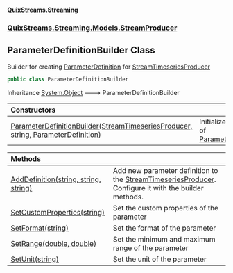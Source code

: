 #### [QuixStreams.Streaming](index.md 'index')
### [QuixStreams.Streaming.Models.StreamProducer](QuixStreams.Streaming.Models.StreamProducer.md 'QuixStreams.Streaming.Models.StreamProducer')

## ParameterDefinitionBuilder Class

Builder for creating [ParameterDefinition](ParameterDefinition.md 'QuixStreams.Streaming.Models.ParameterDefinition') for [StreamTimeseriesProducer](StreamTimeseriesProducer.md 'QuixStreams.Streaming.Models.StreamProducer.StreamTimeseriesProducer')

```csharp
public class ParameterDefinitionBuilder
```

Inheritance [System.Object](https://docs.microsoft.com/en-us/dotnet/api/System.Object 'System.Object') &#129106; ParameterDefinitionBuilder

| Constructors | |
| :--- | :--- |
| [ParameterDefinitionBuilder(StreamTimeseriesProducer, string, ParameterDefinition)](ParameterDefinitionBuilder.ParameterDefinitionBuilder(StreamTimeseriesProducer,string,ParameterDefinition).md 'QuixStreams.Streaming.Models.StreamProducer.ParameterDefinitionBuilder.ParameterDefinitionBuilder(QuixStreams.Streaming.Models.StreamProducer.StreamTimeseriesProducer, string, QuixStreams.Telemetry.Models.ParameterDefinition)') | Initializes a new instance of [ParameterDefinitionBuilder](ParameterDefinitionBuilder.md 'QuixStreams.Streaming.Models.StreamProducer.ParameterDefinitionBuilder') |

| Methods | |
| :--- | :--- |
| [AddDefinition(string, string, string)](ParameterDefinitionBuilder.AddDefinition(string,string,string).md 'QuixStreams.Streaming.Models.StreamProducer.ParameterDefinitionBuilder.AddDefinition(string, string, string)') | Add new parameter definition to the [StreamTimeseriesProducer](StreamTimeseriesProducer.md 'QuixStreams.Streaming.Models.StreamProducer.StreamTimeseriesProducer'). Configure it with the builder methods. |
| [SetCustomProperties(string)](ParameterDefinitionBuilder.SetCustomProperties(string).md 'QuixStreams.Streaming.Models.StreamProducer.ParameterDefinitionBuilder.SetCustomProperties(string)') | Set the custom properties of the parameter |
| [SetFormat(string)](ParameterDefinitionBuilder.SetFormat(string).md 'QuixStreams.Streaming.Models.StreamProducer.ParameterDefinitionBuilder.SetFormat(string)') | Set the format of the parameter |
| [SetRange(double, double)](ParameterDefinitionBuilder.SetRange(double,double).md 'QuixStreams.Streaming.Models.StreamProducer.ParameterDefinitionBuilder.SetRange(double, double)') | Set the minimum and maximum range of the parameter |
| [SetUnit(string)](ParameterDefinitionBuilder.SetUnit(string).md 'QuixStreams.Streaming.Models.StreamProducer.ParameterDefinitionBuilder.SetUnit(string)') | Set the unit of the parameter |
